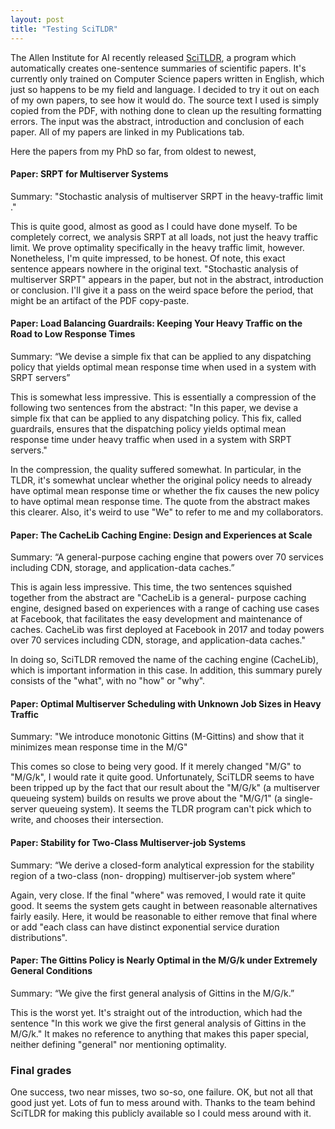 ```yaml
---
layout: post
title: "Testing SciTLDR"
---
```

The Allen Institute for AI recently released [SciTLDR](https://scitldr.apps.allenai.org/),
a program which automatically creates one-sentence summaries of scientific papers.
It's currently only trained on Computer Science papers written in English,
which just so happens to be my field and language.
I decided to try it out on each of my own papers, to see how it would do.
The source text I used is simply copied from the PDF,
with nothing done to clean up the resulting formatting errors.
The input was the abstract, introduction and conclusion of each paper.
All of my papers are linked in my Publications tab.

Here the papers from my PhD so far, from oldest to newest,

#### Paper: SRPT for Multiserver Systems

Summary: "Stochastic analysis of multiserver SRPT in the heavy-traffic limit ."

This is quite good, almost as good as I could have done myself.
To  be completely correct,
we analysis SRPT at all loads, not just the heavy traffic limit.
We prove optimality specifically in the heavy traffic limit,
however.
Nonetheless, I'm quite impressed, to be honest.
Of note, this exact sentence appears nowhere in the original text.
"Stochastic analysis of multiserver SRPT" appears in the paper,
but not in the abstract, introduction or conclusion.
I'll give it a pass on the weird space before the period,
that might be an artifact of the PDF copy-paste.

#### Paper: Load Balancing Guardrails: Keeping Your Heavy Traffic on the Road to Low Response Times

Summary: “We devise a simple fix that can be applied to any dispatching policy that yields optimal mean response time when used in a system with SRPT servers”

This is somewhat less impressive.
This is essentially a compression of the following two sentences from the abstract:
"In this paper, we devise a simple fix that can be applied to any dispatching policy. This fix,
called guardrails, ensures that the dispatching policy yields optimal mean response time under heavy traffic when used in a system with SRPT servers."

In the compression, the quality suffered somewhat.
In particular, in the TLDR, it's somewhat unclear whether the original policy
needs to already have optimal mean response time
or whether the fix causes the new policy to have optimal mean response time.
The quote from the abstract makes this clearer.
Also, it's weird to use "We" to refer to me and my collaborators.

#### Paper: The CacheLib Caching Engine: Design and Experiences at Scale

Summary: “A general-purpose caching engine that powers over 70 services including CDN, storage, and application-data caches.”

This is again less impressive. This time, the two sentences squished together from the abstract are "CacheLib is a general-
purpose caching engine, designed based on experiences with
a range of caching use cases at Facebook, that facilitates the
easy development and maintenance of caches. CacheLib was
first deployed at Facebook in 2017 and today powers over 70
services including CDN, storage, and application-data caches."

In doing so, SciTLDR removed the name of the caching engine (CacheLib),
which is important information in this case.
In addition, this summary purely consists of the "what", with no "how" or "why".

#### Paper: Optimal Multiserver Scheduling with Unknown Job Sizes in Heavy Traffic

Summary: "We introduce monotonic Gittins (M-Gittins) and show that it minimizes mean response time in the M/G"

This comes so close to being very good. If it merely changed "M/G" to "M/G/k",
I would rate it quite good.
Unfortunately, SciTLDR seems to have been tripped up by the fact that
our result about the "M/G/k" (a multiserver queueing system)
builds on results we prove about the "M/G/1" (a single-server queueing system).
It seems the TLDR program can't pick which to write, and chooses their intersection.

#### Paper: Stability for Two-Class Multiserver-job Systems

Summary: “We derive a closed-form analytical expression for the stability region of a two-class (non- dropping) multiserver-job system where”

Again, very close. If the final "where" was removed, I would rate it quite good.
It seems the system gets caught in between reasonable alternatives fairly easily.
Here, it would be reasonable to either remove that final where
or add "each class can have distinct exponential service duration distributions".

#### Paper: The Gittins Policy is Nearly Optimal in the M/G/k under Extremely General Conditions

Summary: “We give the first general analysis of Gittins in the M/G/k.”

This is the worst yet. It's straight out of the introduction, which had the sentence
"In this work we give the first general analysis of Gittins in the M/G/k."
It makes no reference to anything that makes this paper special,
neither defining "general" nor mentioning optimality.

### Final grades

One success, two near misses, two so-so, one failure. OK, but not all that good just yet.
Lots of fun to mess around with.
Thanks to the team behind SciTLDR for making this publicly available so I could mess around with it.
